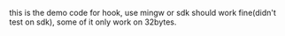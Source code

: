 this is the demo code for hook, use mingw or sdk should work fine(didn't test on sdk), some of it only work on 32bytes. 
